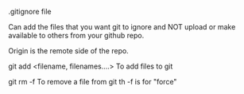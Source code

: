 .gitignore file 


 Can add the files that you want git to ignore and NOT upload or make
 available to others from your github repo.

 Origin is the remote side of the repo.

 git add <filename, filenames....>
 To add files to git

 git rm -f <filename>
 To remove a file from git   th  -f is for "force"